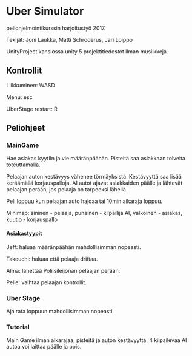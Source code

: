 # Uber Simulator
peliohjelmointikurssin harjoitustyö 2017.

Tekijät: Joni Laukka, Matti Schroderus, Jari Loippo

UnityProject kansiossa unity 5 projektitiedostot ilman musiikkeja.

## Kontrollit
Liikkuminen: WASD

Menu: esc

UberStage restart: R

## Peliohjeet
### MainGame
Hae asiakas kyytiin ja vie määränpäähän. Pisteitä saa asiakkaan toiveita toteuttamalla.

Pelaajan auton kestävyys vähenee törmäyksistä. Kestävyyttä saa lisää keräämällä korjauspalloja. AI autot ajavat asiakkaiden päälle ja lähtevät pelaajan perään, jos pelaaja on tarpeeksi lähellä.

Peli loppuu kun pelaajan auto hajoaa tai 10min aikaraja loppuu.

Minimap: sininen - pelaaja, punainen - kilpailija AI, valkoinen - asiakas, kuutio - korjauspallo
#### Asiakastyypit

Jeff: haluaa määränpäähän mahdollisimman nopeasti.

Takeuchi: haluaa että pelaaja driftaa.

Alma: lähettää Poliisileijonan pelaajan perään.

Pelle: vaihtaa pelaajan kontrollit.

### Uber Stage
Aja rata loppuun mahdollisimman nopeasti.

### Tutorial
Main Game ilman aikarajaa, pisteitä ja auton kestävyyttä. 4 kilpailevaa AI autoa voi laittaa päälle ja pois.

